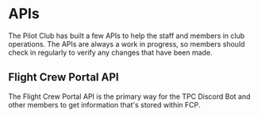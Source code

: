 # APIs

The Pilot Club has built a few APIs to help the staff and members in club operations. 
The APIs are always a work in progress, so members should check in regularly to verify any changes that have been made.  

## Flight Crew Portal API

The Flight Crew Portal API is the primary way for the TPC Discord Bot and other members to get information that's stored within FCP.
